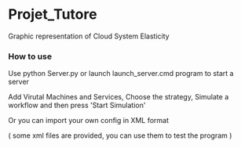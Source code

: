 # Projet_Tutore
Graphic representation of Cloud System Elasticity

### How to use
Use python Server.py or launch launch_server.cmd program to start a server

Add Virutal Machines and Services, Choose the strategy, Simulate a workflow and then press 'Start Simulation'

Or you can import your own config in XML format

( some xml files are provided, you can use them to test the program )
